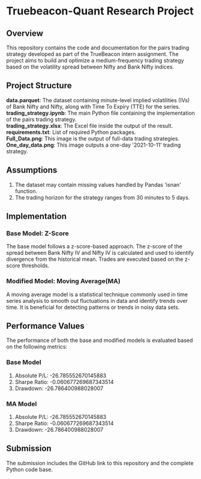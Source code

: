 # Truebeacon-Quant Research Project

## Overview
This repository contains the code and documentation for the pairs trading strategy developed as part of the TrueBeacon intern assignment. The project aims to build and optimize a medium-frequency trading strategy based on the volatility spread between Nifty and Bank Nifty indices.

## Project Structure
**data.parquet**: The dataset containing minute-level implied volatilities (IVs) of Bank Nifty and Nifty, along with Time To Expiry (TTE) for the series.<br>
**trading_strategy.ipynb**: The main Python file containing the implementation of the pairs trading strategy. <br>
**trading_strategy.xlsx**: The Excel file inside the output of the result. <br>
**requirements.txt**: List of required Python packages. <br>
**Full_Data.png**: This image is the output of full-data trading strategies.<br>
**One_day_data.png**: This image outputs a one-day '2021-10-11' trading strategy.


## Assumptions
1. The dataset may contain missing values handled by Pandas 'isnan' function.
2. The trading horizon for the strategy ranges from 30 minutes to 5 days.

## Implementation
### Base Model: Z-Score
The base model follows a z-score-based approach. The z-score of the spread between Bank Nifty IV and Nifty IV is calculated and used to identify divergence from the historical mean. Trades are executed based on the z-score thresholds.

### Modified Model: Moving Average(MA)
A moving average model is a statistical technique commonly used in time series analysis to smooth out fluctuations in data and identify trends over time. It is beneficial for detecting patterns or trends in noisy data sets.

## Performance Values
The performance of both the base and modified models is evaluated based on the following metrics:
### Base Model
1. Absolute P/L: -26.785552670145883
2. Sharpe Ratio: -0.060677269687343514
3. Drawdown: -26.786400988028007
### MA Model
1. Absolute P/L: -26.785552670145883
2. Sharpe Ratio: -0.060677269687343514
3. Drawdown: -26.786400988028007

## Submission
The submission includes the GitHub link to this repository and the complete Python code base.
